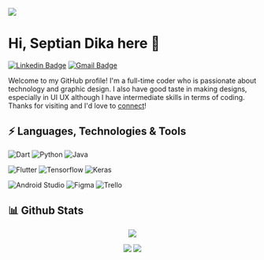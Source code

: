 ![](https://komarev.com/ghpvc/?username=willwees&color=blueviolet)

# Hi, Septian Dika here 👋

[![Linkedin Badge](https://img.shields.io/badge/-LinkedIn-0A66C2?style=flat&logo=Linkedin&logoColor=white&link=https://www.linkedin.com/in/sed1ka/)](https://www.linkedin.com/in/williamsuyanto/)
[![Gmail Badge](https://img.shields.io/badge/-Gmail-c14438?style=flat&logo=Gmail&logoColor=white&link=mailto:sedika.email@gmail.com)](mailto:sedika.email@gmail.com)

Welcome to my GitHub profile! I'm a full-time coder who is passionate about technology and graphic design. I also have good taste in making designs, especially in UI UX although I have intermediate skills in terms of coding. Thanks for visiting and I'd love to [connect](https://www.linkedin.com/in/sed1ka/)!

## ⚡ Languages, Technologies & Tools 

![Dart](https://img.shields.io/badge/dart-%230175C2.svg?style=for-the-badge&logo=dart&logoColor=%2308d3b9)
![Python](https://img.shields.io/badge/Python-%233776AB.svg?style=for-the-badge&logo=python&logoColor=%23FED847)
![Java](https://img.shields.io/badge/Java-%23FFFFFF.svg?style=for-the-badge&logo=openjdk&logoColor=%23121212)

![Flutter](https://img.shields.io/badge/Flutter-%2302569B.svg?style=for-the-badge&logo=flutter&logoColor=white)
![Tensorflow](https://img.shields.io/badge/TensorFlow-%23F8C142.svg?style=for-the-badge&logo=tensorflow&logoColor=%23E66034)
![Keras](https://img.shields.io/badge/Keras-%23D00000.svg?style=for-the-badge&logo=keras&logoColor=white)

![Android Studio](https://img.shields.io/badge/Android%20Studio-%23292929?style=for-the-badge&logo=androidStudio&logoColor=%233DDC84)
![Figma](https://img.shields.io/badge/Figma-%23180803?style=for-the-badge&logo=figma)
![Trello](https://img.shields.io/badge/Trello-%230052CC?style=for-the-badge&logo=trello&logoColor=white)

## 📊 Github Stats
<p align="center">
    <img src="https://streak-stats.demolab.com?user=sed1ka&theme=dracula&border_radius=12&card_width=540" />
</p>
<p align="center">
    <img src="https://github-readme-stats.vercel.app/api?username=sed1ka&hide_title=true&hide_border=true&show_icons=true&include_all_commits=true&count_private=true&line_height=21&theme=github dark" /> <img src="https://stats-nine-kappa.vercel.app
/api/top-langs/?username=sed1ka&hide=html&hide_title=true&hide_border=true&layout=compact&langs_count=8&theme=github_dark" />
</p>
